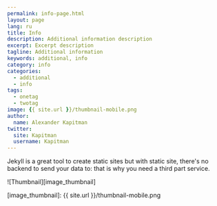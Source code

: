 ```yaml
---
permalink: info-page.html
layout: page
lang: ru
title: Info
description: Additional information description
excerpt: Excerpt description
tagline: Additional information
keywords: additional, info
category: info
categories:
  - additional
  - info
tags:
  - onetag
  - twotag
image: {{ site.url }}/thumbnail-mobile.png
author:
  name: Alexander Kapitman
twitter:
  site: Kapitman
  username: Kapitman
---
```


Jekyll is a great tool to create static sites but with static site, there's no backend to send your data to: that is why you need a third part service.

![Thumbnail][image_thumbnail]

[image_thumbnail]: {{ site.url }}/thumbnail-mobile.png
